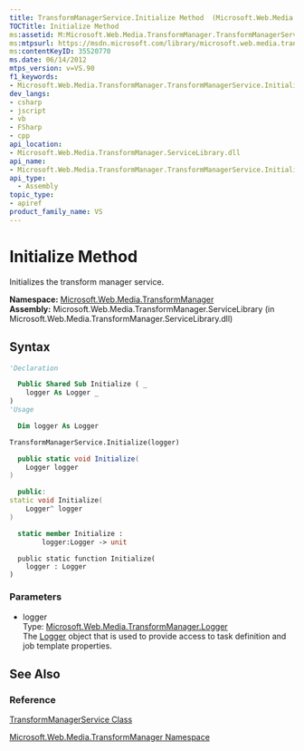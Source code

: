 ```yaml
---
title: TransformManagerService.Initialize Method  (Microsoft.Web.Media.TransformManager)
TOCTitle: Initialize Method
ms:assetid: M:Microsoft.Web.Media.TransformManager.TransformManagerService.Initialize(Microsoft.Web.Media.TransformManager.Logger)
ms:mtpsurl: https://msdn.microsoft.com/library/microsoft.web.media.transformmanager.transformmanagerservice.initialize(v=VS.90)
ms:contentKeyID: 35520770
ms.date: 06/14/2012
mtps_version: v=VS.90
f1_keywords:
- Microsoft.Web.Media.TransformManager.TransformManagerService.Initialize
dev_langs:
- csharp
- jscript
- vb
- FSharp
- cpp
api_location:
- Microsoft.Web.Media.TransformManager.ServiceLibrary.dll
api_name:
- Microsoft.Web.Media.TransformManager.TransformManagerService.Initialize
api_type:
  - Assembly
topic_type:
- apiref
product_family_name: VS
---
```


# Initialize Method

Initializes the transform manager service.

**Namespace:**  [Microsoft.Web.Media.TransformManager](microsoft-web-media-transformmanager-namespace.md)  
**Assembly:**  Microsoft.Web.Media.TransformManager.ServiceLibrary (in Microsoft.Web.Media.TransformManager.ServiceLibrary.dll)

## Syntax

```vb
'Declaration

  Public Shared Sub Initialize ( _
    logger As Logger _
)
'Usage

  Dim logger As Logger

TransformManagerService.Initialize(logger)
```

```csharp
  public static void Initialize(
    Logger logger
)
```

```cpp
  public:
static void Initialize(
    Logger^ logger
)
```

``` fsharp
  static member Initialize : 
        logger:Logger -> unit 
```

```jscript
  public static function Initialize(
    logger : Logger
)
```

### Parameters

  - logger  
    Type: [Microsoft.Web.Media.TransformManager.Logger](logger-class-microsoft-web-media-transformmanager.md)  
    The [Logger](logger-class-microsoft-web-media-transformmanager.md) object that is used to provide access to task definition and job template properties.  

## See Also

### Reference

[TransformManagerService Class](transformmanagerservice-class-microsoft-web-media-transformmanager.md)

[Microsoft.Web.Media.TransformManager Namespace](microsoft-web-media-transformmanager-namespace.md)
